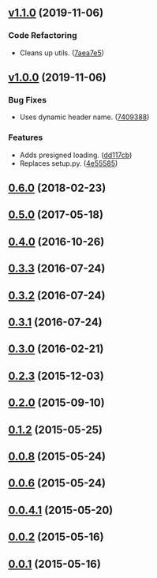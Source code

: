<a name="v1.1.0"></a>
## [v1.1.0](https://github.com/alexseitsinger/django-webpack-loader-remote/compare/v1.0.0...v1.1.0) (2019-11-06)

### Code Refactoring
- Cleans up utils. ([7aea7e5](https://github.com/alexseitsinger/django-webpack-loader-remote/commit/7aea7e52b3c1f9e43454c66d2dd290ccde0011ca))


<a name="v1.0.0"></a>
## [v1.0.0](https://github.com/alexseitsinger/django-webpack-loader-remote/compare/0.6.0...v1.0.0) (2019-11-06)

### Bug Fixes
- Uses dynamic header name. ([7409388](https://github.com/alexseitsinger/django-webpack-loader-remote/commit/7409388b2a73361d8df9b0bd81853e9939acda74))

### Features
- Adds presigned loading. ([dd117cb](https://github.com/alexseitsinger/django-webpack-loader-remote/commit/dd117cbd47841b2be28216fdda1aefb981733920))
- Replaces setup.py. ([4e55585](https://github.com/alexseitsinger/django-webpack-loader-remote/commit/4e555856c3649e493789f1598fde7d3bb224f0c5))


<a name="0.6.0"></a>
## [0.6.0](https://github.com/alexseitsinger/django-webpack-loader-remote/compare/0.5.0...0.6.0) (2018-02-23)


<a name="0.5.0"></a>
## [0.5.0](https://github.com/alexseitsinger/django-webpack-loader-remote/compare/0.4.0...0.5.0) (2017-05-18)


<a name="0.4.0"></a>
## [0.4.0](https://github.com/alexseitsinger/django-webpack-loader-remote/compare/0.3.3...0.4.0) (2016-10-26)


<a name="0.3.3"></a>
## [0.3.3](https://github.com/alexseitsinger/django-webpack-loader-remote/compare/0.3.2...0.3.3) (2016-07-24)


<a name="0.3.2"></a>
## [0.3.2](https://github.com/alexseitsinger/django-webpack-loader-remote/compare/0.3.1...0.3.2) (2016-07-24)


<a name="0.3.1"></a>
## [0.3.1](https://github.com/alexseitsinger/django-webpack-loader-remote/compare/0.3.0...0.3.1) (2016-07-24)


<a name="0.3.0"></a>
## [0.3.0](https://github.com/alexseitsinger/django-webpack-loader-remote/compare/0.2.3...0.3.0) (2016-02-21)


<a name="0.2.3"></a>
## [0.2.3](https://github.com/alexseitsinger/django-webpack-loader-remote/compare/0.2.0...0.2.3) (2015-12-03)


<a name="0.2.0"></a>
## [0.2.0](https://github.com/alexseitsinger/django-webpack-loader-remote/compare/0.1.2...0.2.0) (2015-09-10)


<a name="0.1.2"></a>
## [0.1.2](https://github.com/alexseitsinger/django-webpack-loader-remote/compare/0.0.8...0.1.2) (2015-05-25)


<a name="0.0.8"></a>
## [0.0.8](https://github.com/alexseitsinger/django-webpack-loader-remote/compare/0.0.6...0.0.8) (2015-05-24)


<a name="0.0.6"></a>
## [0.0.6](https://github.com/alexseitsinger/django-webpack-loader-remote/compare/0.0.4.1...0.0.6) (2015-05-24)


<a name="0.0.4.1"></a>
## [0.0.4.1](https://github.com/alexseitsinger/django-webpack-loader-remote/compare/0.0.2...0.0.4.1) (2015-05-20)


<a name="0.0.2"></a>
## [0.0.2](https://github.com/alexseitsinger/django-webpack-loader-remote/compare/0.0.1...0.0.2) (2015-05-16)


<a name="0.0.1"></a>
## [0.0.1](https://github.com/alexseitsinger/django-webpack-loader-remote/compare/eec74844c988a97bfed798fe8a2b14a767615e34...0.0.1) (2015-05-16)


